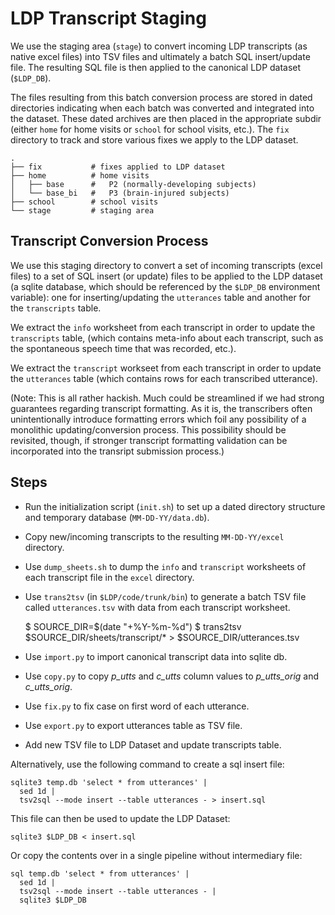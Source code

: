 # LDP Transcript Staging

We use the staging area (`stage`) to convert incoming LDP transcripts (as native excel files) into TSV files and ultimately a batch SQL insert/update file.  The resulting SQL file is then applied to the canonical LDP dataset (`$LDP_DB`).

The files resulting from this batch conversion process are stored in dated directories indicating when each batch was converted and integrated into the dataset.  These dated archives are then placed in the appropriate subdir (either `home` for home visits or `school` for school visits, etc.).  The `fix` directory to track and store various fixes we apply to the LDP dataset.

    .
    ├── fix           # fixes applied to LDP dataset
    ├── home          # home visits
    │   ├── base      #   P2 (normally-developing subjects)
    │   └── base_bi   #   P3 (brain-injured subjects)
    ├── school        # school visits
    └── stage         # staging area


## Transcript Conversion Process

We use this staging directory to convert a set of incoming transcripts (excel files) to a set of SQL insert (or update) files to be applied to the LDP dataset (a sqlite database, which should be referenced by the `$LDP_DB` environment variable): one for inserting/updating the `utterances` table and another for the `transcripts` table.

We extract the `info` worksheet from each transcript in order to update the `transcripts` table, (which contains meta-info about each transcript, such as the spontaneous speech time that was recorded, etc.).

We extract the `transcript` workseet from each transcript in order to update the `utterances` table (which contains rows for each transcribed utterance).

(Note: This is all rather hackish. Much could be streamlined if we had strong guarantees regarding transcript formatting.  As it is, the transcribers often unintentionally introduce formatting errors which foil any possibility of a monolithic updating/conversion process.  This possibility should be revisited, though, if stronger transcript formatting validation can be incorporated into the transript submission process.)


## Steps

* Run the initialization script (`init.sh`) to set up a dated directory 
  structure and temporary database (`MM-DD-YY/data.db`).

* Copy new/incoming transcripts to the resulting `MM-DD-YY/excel` directory.

* Use `dump_sheets.sh` to dump the `info` and `transcript` worksheets of
  each transcript file in the `excel` directory.
   
* Use `trans2tsv` (in `$LDP/code/trunk/bin`) to generate a batch
  TSV file called `utterances.tsv` with data from each transcript 
  worksheet.

    $ SOURCE_DIR=$(date "+%Y-%m-%d")
    $ trans2tsv $SOURCE_DIR/sheets/transcript/* > $SOURCE_DIR/utterances.tsv

* Use `import.py` to import canonical transcript data into sqlite db.

* Use `copy.py` to copy *p_utts* and *c_utts* column values to 
  *p_utts_orig* and *c_utts_orig*.

* Use `fix.py` to fix case on first word of each utterance.

* Use `export.py` to  export utterances table as TSV file.

* Add new TSV file to LDP Dataset and update transcripts table.

Alternatively, use the following command to create a sql insert file:

    sqlite3 temp.db 'select * from utterances' | 
      sed 1d | 
      tsv2sql --mode insert --table utterances - > insert.sql

This file can then be used to update the LDP Dataset:

    sqlite3 $LDP_DB < insert.sql 

Or copy the contents over in a single pipeline without intermediary file:

    sql temp.db 'select * from utterances' | 
      sed 1d | 
      tsv2sql --mode insert --table utterances - | 
      sqlite3 $LDP_DB
    
